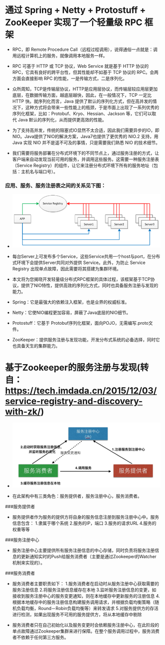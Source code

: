 # 通过 Spring + Netty + Protostuff + ZooKeeper 实现了一个轻量级 RPC 框架

* RPC，即 Remote Procedure Call（远程过程调用），说得通俗一点就是：调用远程计算机上的服务，就像调用本地服务一样。

* RPC 可基于 HTTP 或 TCP 协议，Web Service 就是基于 HTTP 协议的 RPC，它具有良好的跨平台性，但其性能却不如基于 TCP 协议的 RPC。会两方面会直接影响 RPC 的性能，一是传输方式，二是序列化。

* 众所周知，TCP是传输层协议，HTTP是应用层协议，而传输层较应用层更加底层，在数据传输方面，越底层越快，因此，在一般情况下，TCP 一定比 HTTP 快。就序列化而言，Java 提供了默认的序列化方式，但在高并发的情况下，这种方式将会带来一些性能上的瓶颈，于是市面上出现了一系列优秀的序列化框架，比如：Protobuf、Kryo、Hessian、Jackson 等，它们可以取代 Java 默认的序列化，从而提供更高效的性能。

* 为了支持高并发，传统的阻塞式IO显然不太合适，因此我们需要异步的IO，即NIO。Java提供了NIO的解决方案，Java7也提供了更优秀的 NIO.2 支持，用 Java 实现 NIO 并不是遥不可及的事情，只是需要我们熟悉 NIO 的技术细节。

* 我们需要将服务部署在分布式环境下的不同节点上，通过服务注册的方式，让客户端来自动发现当前可用的服务，并调用这些服务。这需要一种服务注册表（Service Registry）的组件，让它来注册分布式环境下所有的服务地址（包括：主机名与端口号）。

### 应用、服务、服务注册表之间的关系见下图：

  - ![](./images-rpc/002234_ENsM_223750.png)

* 每台Server上可发布多个Service，这些Service共用一个host与port，在分布式环境下会提供Server共同对外提供 Service。此外，为防止 Service Registry 出现单点故障，因此需要将其搭建为集群环境。

* 本文将为您揭晓开发轻量级分布式RPC框架的具体过程，该框架基于TCP协议，提供了NIO特性，提供高效的序列化方式，同时也具备服务注册与发现的能力。
* Spring：它是最强大的依赖注入框架，也是业界的权威标准。
* Netty：它使NIO编程更加容易，屏蔽了Java底层的NIO细节。
* Protostuff：它基于 Protobuf序列化框架，面向POJO，无需编写.proto文件。
* ZooKeeper：提供服务注册与发现功能，开发分布式系统的必备选择，同时它也具备天生的集群能力。

# 基于Zookeeper的服务注册与发现(转自：https://tech.imdada.cn/2015/12/03/service-registry-and-discovery-with-zk/)

  - ![](./images-rpc/2.jpg)

* 在此架构中有三类角色：服务提供者，服务注册中心，服务消费者。

###服务提供者

* 服务提供者作为服务的提供方将自身的服务信息注册到服务注册中心中。服务信息包含：
    1.隶属于哪个系统
    2.服务的IP，端口
    3.服务的请求URL
    4.服务的权重等等

###服务注册中心

* 服务注册中心主要提供所有服务注册信息的中心存储，同时负责将服务注册信息的更新通知实时的Push给服务消费者（主要是通过Zookeeper的Watcher机制来实现的）。

###服务消费者

* 服务消费者主要职责如下：
    1.服务消费者在启动时从服务注册中心获取需要的服务注册信息
    2.将服务注册信息缓存在本地
    3.监听服务注册信息的变更，如接收到服务注册中心的服务变更通知，则在本地缓存中更新服务的注册信息
    4.根据本地缓存中的服务注册信息构建服务调用请求，并根据负载均衡策略（随机负载均衡，Round－Robin负载均衡等）来转发请求
    5.对服务提供方的存活进行检测，如果出现服务不可用的服务提供方，将从本地缓存中剔除

* 服务消费者只在自己初始化以及服务变更时会依赖服务注册中心，在此阶段的单点故障通过Zookeeper集群来进行保障。在整个服务调用过程中，服务消费者不依赖于任何第三方服务。
